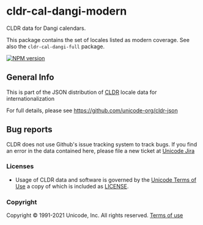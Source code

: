 # cldr-cal-dangi-modern

CLDR data for Dangi calendars.

This package contains the set of locales listed as modern coverage. See also the `cldr-cal-dangi-full` package.


[![NPM version](https://img.shields.io/npm/v/cldr-cal-dangi-modern.svg?style=flat)](https://www.npmjs.org/package/cldr-cal-dangi-modern)

## General Info

This is part of the JSON distribution of [CLDR](http://cldr.unicode.org/)
locale data for internationalization

For full details, please see <https://github.com/unicode-org/cldr-json>

## Bug reports

CLDR does not use Github's issue tracking system to track bugs.  If you find an error in
the data contained here, please file a new ticket at [Unicode Jira](https://unicode-org.atlassian.net/projects/CLDR/issues)

### Licenses

- Usage of CLDR data and software is governed by the [Unicode Terms of Use](http://www.unicode.org/copyright.html)
a copy of which is included as [LICENSE](./LICENSE).

### Copyright

Copyright &copy; 1991-2021 Unicode, Inc.
All rights reserved.
[Terms of use](http://www.unicode.org/copyright.html)
